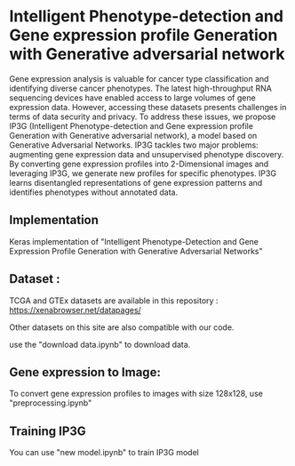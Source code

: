 # Intelligent Phenotype-detection and Gene expression profile Generation with Generative adversarial network
Gene expression analysis is valuable for cancer type classification and identifying diverse cancer phenotypes. The latest high-throughput RNA sequencing devices have enabled access to large volumes of gene expression data. However, accessing these datasets presents challenges in terms of data security and privacy. To address these issues, we propose IP3G (Intelligent Phenotype-detection and Gene expression profile Generation with Generative adversarial network), a model based on Generative Adversarial Networks. IP3G tackles two major problems: augmenting gene expression data and unsupervised phenotype discovery. By converting gene expression profiles into 2-Dimensional images and leveraging IP3G, we generate new profiles for specific phenotypes. IP3G learns disentangled representations of gene expression patterns and identifies phenotypes without annotated data.

## Implementation
Keras implementation of "Intelligent Phenotype-Detection and Gene Expression Profile Generation with Generative Adversarial Networks"



## Dataset :
TCGA  and GTEx datasets are available in this repository : https://xenabrowser.net/datapages/

Other datasets on this site are also compatible with our code.

use the "download data.ipynb" to download data.

## Gene expression to Image:
To convert gene expression profiles to images with size 128x128, use "preprocessing.ipynb"

## Training IP3G
You can use "new model.ipynb" to train IP3G model




